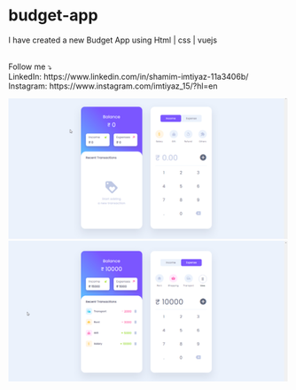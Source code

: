 # budget-app
I have created a new Budget App using Html | css | vuejs

<br>
Follow me ⤵️
<br>
LinkedIn: https://www.linkedin.com/in/shamim-imtiyaz-11a3406b/
<br>
Instagram: https://www.instagram.com/imtiyaz_15/?hl=en

![](full.png)
![](details.png)
